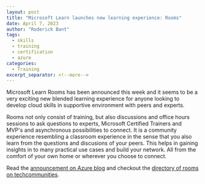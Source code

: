 ```yaml
---
layout: post
title: "Microsoft Learn launches new learning experience: Rooms"
date: April 7, 2023
author: "Roderick Bant"
tags:
  - skills
  - training
  - certification
  - azure
categories:
  - Training
excerpt_separator: <!--more-->
---
```


Microsoft Learn Rooms has been announced this week and it seems to be a very
exciting new blended learning experience for anyone looking to develop cloud
skills in supportive environment with peers and experts.

Rooms not only consist of training, but also discussions and office hours
sessions to ask questions to experts, Microsoft Certified Trainers and MVP's
and asynchronous possibilities to connect. It is a community experience
resembling a classroom experience in the sense that you also learn from the
questions and discusions of your peers. This helps in gaining insights in to
many practical use cases and build your network. All from the comfort of your
own home or wherever you choose to connect.

Read the [announcement on Azure blog](https://azure.microsoft.com/en-us/blog/discover-an-azure-learning-community-with-microsoft-learn-rooms/)
and checkout the [directory of rooms on techcommunities](https://techcommunity.microsoft.com/t5/custom/page/page-id/learn).
